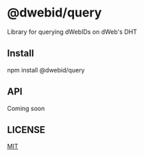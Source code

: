 # @dwebid/query
Library for querying dWebIDs on dWeb's DHT

## Install
npm install @dwebid/query

## API
Coming soon

## LICENSE
[MIT](LICENSE.md)